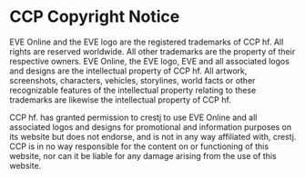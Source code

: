 # CCP Copyright Notice #

EVE Online and the EVE logo are the registered trademarks of CCP hf. All rights are reserved worldwide. All other trademarks are the property of their respective owners. EVE Online, the EVE logo, EVE and all associated logos and designs are the intellectual property of CCP hf. All artwork, screenshots, characters, vehicles, storylines, world facts or other recognizable features of the intellectual property relating to these trademarks are likewise the intellectual property of CCP hf.

CCP hf. has granted permission to crestj to use EVE Online and all associated logos and designs for promotional and information purposes on its website but does not endorse, and is not in any way affiliated with, crestj. CCP is in no way responsible for the content on or functioning of this website, nor can it be liable for any damage arising from the use of this website.